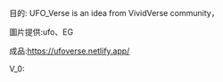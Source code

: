 目的: UFO_Verse is an idea from VividVerse community，

圖片提供:ufo、EG

成品:https://ufoverse.netlify.app/

V_0: 
